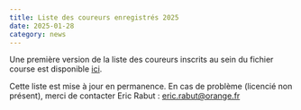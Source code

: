 ```yaml
---
title: Liste des coureurs enregistrés 2025
date: 2025-01-28
category: news
---
```


Une première version de la liste des coureurs inscrits au sein du fichier course est
disponible [ici](/licences_fsgt/index.html).

Cette liste est mise à jour en permanence. En cas de problème (licencié non présent),
merci de contacter Eric Rabut : [eric.rabut@orange.fr](mailto:eric.rabut@orange.fr)
